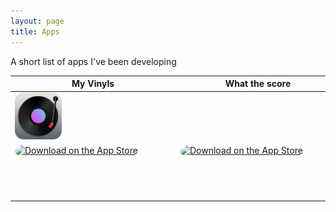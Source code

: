 ```yaml
---
layout: page
title: Apps
---
```



A short list of apps I've been developing


| My Vinyls | What the score | Reco |
|-|-|-|
|<img style="width: 30%; border-radius: 18.625%;" src="/images/apps/Vinyly.png" alt="Vinyly App icon"/> | | |
|<a href="https://apps.apple.com/us/app/vinyly/id1547173908?itsct=apps_box_badge&amp;itscg=30200" style="display: inline-block; overflow: hidden; border-radius: 13px; width: 250px; height: 83px;"><img src="https://tools.applemediaservices.com/api/badges/download-on-the-app-store/black/en-us?size=250x83&amp;releaseDate=1613001600&h=b5f790a5f75a8aa8961bb3fc6a1f64b8" alt="Download on the App Store" style="border-radius: 13px; width: 250px; height: 83px;"></a> | <a href="https://apps.apple.com/gb/app/what-the-score/id1609259034?itsct=apps_box_badge&amp;itscg=30200" style="display: inline-block; overflow: hidden; border-radius: 13px; width: 250px; height: 83px;"><img src="https://tools.applemediaservices.com/api/badges/download-on-the-app-store/black/en-us?size=250x83&amp;releaseDate=1613001600&h=b5f790a5f75a8aa8961bb3fc6a1f64b8" alt="Download on the App Store" style="border-radius: 13px; width: 250px; height: 83px;"></a> | |